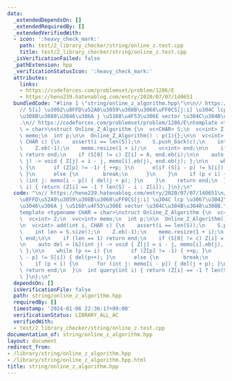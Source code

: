 ```yaml
---
data:
  _extendedDependsOn: []
  _extendedRequiredBy: []
  _extendedVerifiedWith:
  - icon: ':heavy_check_mark:'
    path: test/2_library_checker/string/online_z.test.cpp
    title: test/2_library_checker/string/online_z.test.cpp
  _isVerificationFailed: false
  _pathExtension: hpp
  _verificationStatusIcon: ':heavy_check_mark:'
  attributes:
    links:
    - https://codeforces.com/problemset/problem/1286/E
    - https://heno239.hatenablog.com/entry/2020/07/07/140651
  bundledCode: "#line 1 \"string/online_z_algorithm.hpp\"\n\n// https://heno239.hatenablog.com/entry/2020/07/07/140651\n\
    // S[i] \u3092\u8FFD\u52A0\u3059\u308B\u3068\uFF0CS[j:i] \u304C lcp \u3067\u3042\
    \u308B\u3088\u3046\u306A j \u5168\u4F53\u306E vector \u304C\u304B\u3048\u308B\
    .\n// https://codeforces.com/problemset/problem/1286/E\ntemplate <typename CHAR\
    \ = char>\nstruct Online_Z_Algorithm {\n  vc<CHAR> S;\n  vc<int> Z;\n  vvc<int>\
    \ memo;\n  int p;\n\n  Online_Z_Algorithm() : p(1){};\n\n  vc<int> add(int i,\
    \ CHAR c) {\n    assert(i == len(S));\n    S.push_back(c);\n    int len = S.size();\n\
    \    Z.eb(-1);\n    memo.resize(1 + i);\n    vc<int> end;\n\n    if (len == 1)\
    \ return end;\n    if (S[0] != c) Z[i] = 0, end.eb(i);\n\n    auto del = [&](int\
    \ j) -> void { Z[j] = i - j, memo[i].eb(j), end.eb(j); };\n\n    while (p <= i)\
    \ {\n      if (Z[p] != -1) { ++p; }\n      elif (S[i - p] != S[i]) { del(p++);\
    \ }\n      else {\n        break;\n      }\n    }\n    if (p < i) {\n      for\
    \ (int j: memo[i - p]) { del(j + p); }\n    }\n    return end;\n  }\n  int query(int\
    \ i) { return (Z[i] == -1 ? len(S) - i : Z[i]); }\n};\n"
  code: "\n// https://heno239.hatenablog.com/entry/2020/07/07/140651\n// S[i] \u3092\
    \u8FFD\u52A0\u3059\u308B\u3068\uFF0CS[j:i] \u304C lcp \u3067\u3042\u308B\u3088\
    \u3046\u306A j \u5168\u4F53\u306E vector \u304C\u304B\u3048\u308B.\n// https://codeforces.com/problemset/problem/1286/E\n\
    template <typename CHAR = char>\nstruct Online_Z_Algorithm {\n  vc<CHAR> S;\n\
    \  vc<int> Z;\n  vvc<int> memo;\n  int p;\n\n  Online_Z_Algorithm() : p(1){};\n\
    \n  vc<int> add(int i, CHAR c) {\n    assert(i == len(S));\n    S.push_back(c);\n\
    \    int len = S.size();\n    Z.eb(-1);\n    memo.resize(1 + i);\n    vc<int>\
    \ end;\n\n    if (len == 1) return end;\n    if (S[0] != c) Z[i] = 0, end.eb(i);\n\
    \n    auto del = [&](int j) -> void { Z[j] = i - j, memo[i].eb(j), end.eb(j);\
    \ };\n\n    while (p <= i) {\n      if (Z[p] != -1) { ++p; }\n      elif (S[i\
    \ - p] != S[i]) { del(p++); }\n      else {\n        break;\n      }\n    }\n\
    \    if (p < i) {\n      for (int j: memo[i - p]) { del(j + p); }\n    }\n   \
    \ return end;\n  }\n  int query(int i) { return (Z[i] == -1 ? len(S) - i : Z[i]);\
    \ }\n};\n"
  dependsOn: []
  isVerificationFile: false
  path: string/online_z_algorithm.hpp
  requiredBy: []
  timestamp: '2024-01-06 22:36:17+09:00'
  verificationStatus: LIBRARY_ALL_AC
  verifiedWith:
  - test/2_library_checker/string/online_z.test.cpp
documentation_of: string/online_z_algorithm.hpp
layout: document
redirect_from:
- /library/string/online_z_algorithm.hpp
- /library/string/online_z_algorithm.hpp.html
title: string/online_z_algorithm.hpp
---
```

